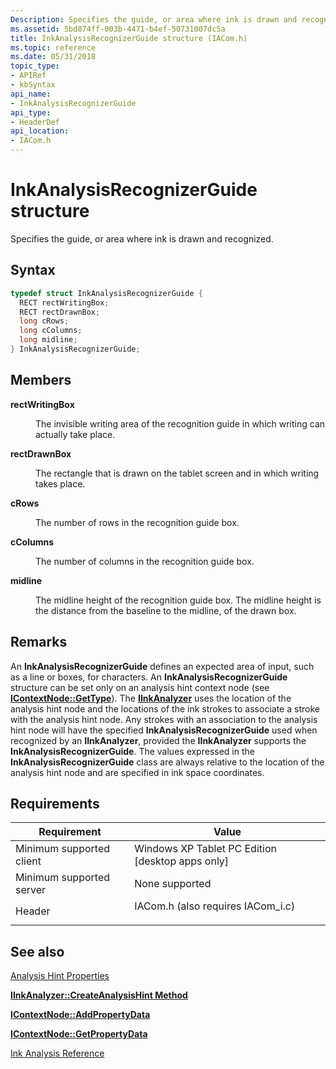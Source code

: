 ```yaml
---
Description: Specifies the guide, or area where ink is drawn and recognized.
ms.assetid: 5bd874ff-003b-4471-b4ef-50731007dc5a
title: InkAnalysisRecognizerGuide structure (IACom.h)
ms.topic: reference
ms.date: 05/31/2018
topic_type: 
- APIRef
- kbSyntax
api_name: 
- InkAnalysisRecognizerGuide
api_type: 
- HeaderDef
api_location: 
- IACom.h
---
```


# InkAnalysisRecognizerGuide structure

Specifies the guide, or area where ink is drawn and recognized.

## Syntax


```C++
typedef struct InkAnalysisRecognizerGuide {
  RECT rectWritingBox;
  RECT rectDrawnBox;
  long cRows;
  long cColumns;
  long midline;
} InkAnalysisRecognizerGuide;
```



## Members

<dl> <dt>

**rectWritingBox**
</dt> <dd>

The invisible writing area of the recognition guide in which writing can actually take place.

</dd> <dt>

**rectDrawnBox**
</dt> <dd>

The rectangle that is drawn on the tablet screen and in which writing takes place.

</dd> <dt>

**cRows**
</dt> <dd>

The number of rows in the recognition guide box.

</dd> <dt>

**cColumns**
</dt> <dd>

The number of columns in the recognition guide box.

</dd> <dt>

**midline**
</dt> <dd>

The midline height of the recognition guide box. The midline height is the distance from the baseline to the midline, of the drawn box.

</dd> </dl>

## Remarks

An **InkAnalysisRecognizerGuide** defines an expected area of input, such as a line or boxes, for characters. An **InkAnalysisRecognizerGuide** structure can be set only on an analysis hint context node (see [**IContextNode::GetType**](icontextnode-gettype.md)). The [**IInkAnalyzer**](iinkanalyzer.md) uses the location of the analysis hint node and the locations of the ink strokes to associate a stroke with the analysis hint node. Any strokes with an association to the analysis hint node will have the specified **InkAnalysisRecognizerGuide** used when recognized by an **IInkAnalyzer**, provided the **IInkAnalyzer** supports the **InkAnalysisRecognizerGuide**. The values expressed in the **InkAnalysisRecognizerGuide** class are always relative to the location of the analysis hint node and are specified in ink space coordinates.

## Requirements



| Requirement | Value |
|-------------------------------------|---------------------------------------------------------------------------------------------------------------|
| Minimum supported client<br/> | Windows XP Tablet PC Edition \[desktop apps only\]<br/>                                                 |
| Minimum supported server<br/> | None supported<br/>                                                                                     |
| Header<br/>                   | <dl> <dt>IACom.h (also requires IACom\_i.c)</dt> </dl> |



## See also

<dl> <dt>

[Analysis Hint Properties](analysis-hint-properties.md)
</dt> <dt>

[**IInkAnalyzer::CreateAnalysisHint Method**](iinkanalyzer-createanalysishint.md)
</dt> <dt>

[**IContextNode::AddPropertyData**](icontextnode-addpropertydata.md)
</dt> <dt>

[**IContextNode::GetPropertyData**](icontextnode-getpropertydata.md)
</dt> <dt>

[Ink Analysis Reference](ink-analysis-reference.md)
</dt> </dl>

 

 




